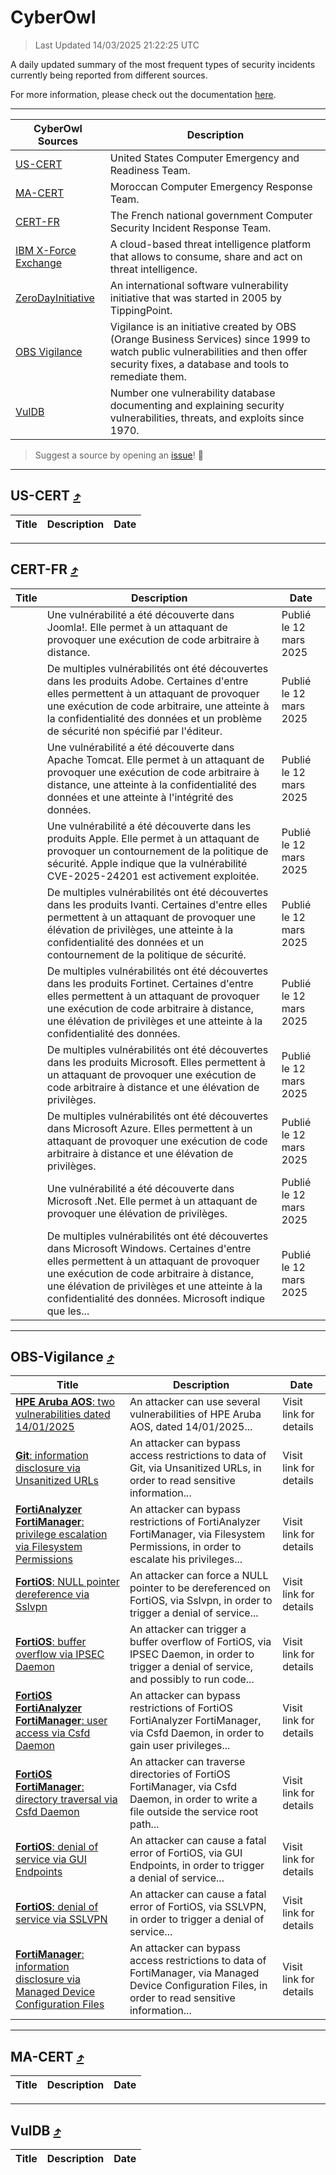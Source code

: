 
 <div id='top'></div>

# CyberOwl

 > Last Updated 14/03/2025 21:22:25 UTC
 
 A daily updated summary of the most frequent types of security incidents currently being reported from different sources.
 
 For more information, please check out the documentation [here](./docs/README.md).
 
 ---
 |CyberOwl Sources|Description|
 |---|---|
 |[US-CERT](#us-cert-arrow_heading_up)|United States Computer Emergency and Readiness Team.|
 |[MA-CERT](#ma-cert-arrow_heading_up)|Moroccan Computer Emergency Response Team.|
 |[CERT-FR](#cert-fr-arrow_heading_up)|The French national government Computer Security Incident Response Team.|
 |[IBM X-Force Exchange](#ibmcloud-arrow_heading_up)|A cloud-based threat intelligence platform that allows to consume, share and act on threat intelligence.|
 |[ZeroDayInitiative](#zerodayinitiative-arrow_heading_up)|An international software vulnerability initiative that was started in 2005 by TippingPoint.|
 |[OBS Vigilance](#obs-vigilance-arrow_heading_up)|Vigilance is an initiative created by OBS (Orange Business Services) since 1999 to watch public vulnerabilities and then offer security fixes, a database and tools to remediate them.|
 |[VulDB](#vuldb-arrow_heading_up)|Number one vulnerability database documenting and explaining security vulnerabilities, threats, and exploits since 1970.|
 
 > Suggest a source by opening an [issue](https://github.com/karimhabush/cyberowl/issues)! :raised_hands:
 ---

## US-CERT [:arrow_heading_up:](#cyberowl)

 |Title|Description|Date|
 |---|---|---|
 
 ---

## CERT-FR [:arrow_heading_up:](#cyberowl)

 |Title|Description|Date|
 |---|---|---|
 |[](https://www.cert.ssi.gouv.fr/avis/CERTFR-2025-AVI-0202/)|Une vulnérabilité a été découverte dans Joomla!. Elle permet à un attaquant de provoquer une exécution de code arbitraire à distance.|Publié le 12 mars 2025|
 |[](https://www.cert.ssi.gouv.fr/avis/CERTFR-2025-AVI-0201/)|De multiples vulnérabilités ont été découvertes dans les produits Adobe. Certaines d'entre elles permettent à un attaquant de provoquer une exécution de code arbitraire, une atteinte à la confidentialité des données et un problème de sécurité non spécifié par l'éditeur.|Publié le 12 mars 2025|
 |[](https://www.cert.ssi.gouv.fr/avis/CERTFR-2025-AVI-0200/)|Une vulnérabilité a été découverte dans Apache Tomcat. Elle permet à un attaquant de provoquer une exécution de code arbitraire à distance, une atteinte à la confidentialité des données et une atteinte à l'intégrité des données.|Publié le 12 mars 2025|
 |[](https://www.cert.ssi.gouv.fr/avis/CERTFR-2025-AVI-0199/)|Une vulnérabilité a été découverte dans les produits Apple. Elle permet à un attaquant de provoquer un contournement de la politique de sécurité. Apple indique que la vulnérabilité CVE-2025-24201 est activement exploitée.|Publié le 12 mars 2025|
 |[](https://www.cert.ssi.gouv.fr/avis/CERTFR-2025-AVI-0198/)|De multiples vulnérabilités ont été découvertes dans les produits Ivanti. Certaines d'entre elles permettent à un attaquant de provoquer une élévation de privilèges, une atteinte à la confidentialité des données et un contournement de la politique de sécurité.|Publié le 12 mars 2025|
 |[](https://www.cert.ssi.gouv.fr/avis/CERTFR-2025-AVI-0197/)|De multiples vulnérabilités ont été découvertes dans les produits Fortinet. Certaines d'entre elles permettent à un attaquant de provoquer une exécution de code arbitraire à distance, une élévation de privilèges et une atteinte à la confidentialité des données.|Publié le 12 mars 2025|
 |[](https://www.cert.ssi.gouv.fr/avis/CERTFR-2025-AVI-0196/)|De multiples vulnérabilités ont été découvertes dans les produits Microsoft. Elles permettent à un attaquant de provoquer une exécution de code arbitraire à distance et une élévation de privilèges.|Publié le 12 mars 2025|
 |[](https://www.cert.ssi.gouv.fr/avis/CERTFR-2025-AVI-0195/)|De multiples vulnérabilités ont été découvertes dans Microsoft Azure. Elles permettent à un attaquant de provoquer une exécution de code arbitraire à distance et une élévation de privilèges.|Publié le 12 mars 2025|
 |[](https://www.cert.ssi.gouv.fr/avis/CERTFR-2025-AVI-0194/)|Une vulnérabilité a été découverte dans Microsoft .Net. Elle permet à un attaquant de provoquer une élévation de privilèges.|Publié le 12 mars 2025|
 |[](https://www.cert.ssi.gouv.fr/avis/CERTFR-2025-AVI-0193/)|De multiples vulnérabilités ont été découvertes dans Microsoft Windows. Certaines d'entre elles permettent à un attaquant de provoquer une exécution de code arbitraire à distance, une élévation de privilèges et une atteinte à la confidentialité des données. Microsoft indique que les...|Publié le 12 mars 2025|
 
 ---

## OBS-Vigilance [:arrow_heading_up:](#cyberowl)

 |Title|Description|Date|
 |---|---|---|
 |[<a href="https://vigilance.fr/vulnerability/HPE-Aruba-AOS-two-vulnerabilities-dated-14-01-2025-46103" class="noirorange"><b>HPE Aruba AOS</b>: two vulnerabilities dated 14/01/2025</a>](https://vigilance.fr/vulnerability/HPE-Aruba-AOS-two-vulnerabilities-dated-14-01-2025-46103)|An attacker can use several vulnerabilities of HPE Aruba AOS, dated 14/01/2025...|Visit link for details|
 |[<a href="https://vigilance.fr/vulnerability/Git-information-disclosure-via-Unsanitized-URLs-46097" class="noirorange"><b>Git</b>: information disclosure via Unsanitized URLs</a>](https://vigilance.fr/vulnerability/Git-information-disclosure-via-Unsanitized-URLs-46097)|An attacker can bypass access restrictions to data of Git, via Unsanitized URLs, in order to read sensitive information...|Visit link for details|
 |[<a href="https://vigilance.fr/vulnerability/FortiAnalyzer-FortiManager-privilege-escalation-via-Filesystem-Permissions-46095" class="noirorange"><b>FortiAnalyzer  FortiManager</b>: privilege escalation via Filesystem Permissions</a>](https://vigilance.fr/vulnerability/FortiAnalyzer-FortiManager-privilege-escalation-via-Filesystem-Permissions-46095)|An attacker can bypass restrictions of FortiAnalyzer  FortiManager, via Filesystem Permissions, in order to escalate his privileges...|Visit link for details|
 |[<a href="https://vigilance.fr/vulnerability/FortiOS-NULL-pointer-dereference-via-Sslvpn-46094" class="noirorange"><b>FortiOS</b>: NULL pointer dereference via Sslvpn</a>](https://vigilance.fr/vulnerability/FortiOS-NULL-pointer-dereference-via-Sslvpn-46094)|An attacker can force a NULL pointer to be dereferenced on FortiOS, via Sslvpn, in order to trigger a denial of service...|Visit link for details|
 |[<a href="https://vigilance.fr/vulnerability/FortiOS-buffer-overflow-via-IPSEC-Daemon-46093" class="noirorange"><b>FortiOS</b>: buffer overflow via IPSEC Daemon</a>](https://vigilance.fr/vulnerability/FortiOS-buffer-overflow-via-IPSEC-Daemon-46093)|An attacker can trigger a buffer overflow of FortiOS, via IPSEC Daemon, in order to trigger a denial of service, and possibly to run code...|Visit link for details|
 |[<a href="https://vigilance.fr/vulnerability/FortiOS-FortiAnalyzer-FortiManager-user-access-via-Csfd-Daemon-46092" class="noirorange"><b>FortiOS  FortiAnalyzer  FortiManager</b>: user access via Csfd Daemon</a>](https://vigilance.fr/vulnerability/FortiOS-FortiAnalyzer-FortiManager-user-access-via-Csfd-Daemon-46092)|An attacker can bypass restrictions of FortiOS  FortiAnalyzer  FortiManager, via Csfd Daemon, in order to gain user privileges...|Visit link for details|
 |[<a href="https://vigilance.fr/vulnerability/FortiOS-FortiManager-directory-traversal-via-Csfd-Daemon-46091" class="noirorange"><b>FortiOS  FortiManager</b>: directory traversal via Csfd Daemon</a>](https://vigilance.fr/vulnerability/FortiOS-FortiManager-directory-traversal-via-Csfd-Daemon-46091)|An attacker can traverse directories of FortiOS  FortiManager, via Csfd Daemon, in order to write a file outside the service root path...|Visit link for details|
 |[<a href="https://vigilance.fr/vulnerability/FortiOS-denial-of-service-via-GUI-Endpoints-46087" class="noirorange"><b>FortiOS</b>: denial of service via GUI Endpoints</a>](https://vigilance.fr/vulnerability/FortiOS-denial-of-service-via-GUI-Endpoints-46087)|An attacker can cause a fatal error of FortiOS, via GUI Endpoints, in order to trigger a denial of service...|Visit link for details|
 |[<a href="https://vigilance.fr/vulnerability/FortiOS-denial-of-service-via-SSLVPN-46086" class="noirorange"><b>FortiOS</b>: denial of service via SSLVPN</a>](https://vigilance.fr/vulnerability/FortiOS-denial-of-service-via-SSLVPN-46086)|An attacker can cause a fatal error of FortiOS, via SSLVPN, in order to trigger a denial of service...|Visit link for details|
 |[<a href="https://vigilance.fr/vulnerability/FortiManager-information-disclosure-via-Managed-Device-Configuration-Files-46085" class="noirorange"><b>FortiManager</b>: information disclosure via Managed Device Configuration Files</a>](https://vigilance.fr/vulnerability/FortiManager-information-disclosure-via-Managed-Device-Configuration-Files-46085)|An attacker can bypass access restrictions to data of FortiManager, via Managed Device Configuration Files, in order to read sensitive information...|Visit link for details|
 
 ---

## MA-CERT [:arrow_heading_up:](#cyberowl)

 |Title|Description|Date|
 |---|---|---|
 
 ---

## VulDB [:arrow_heading_up:](#cyberowl)

 |Title|Description|Date|
 |---|---|---|
 